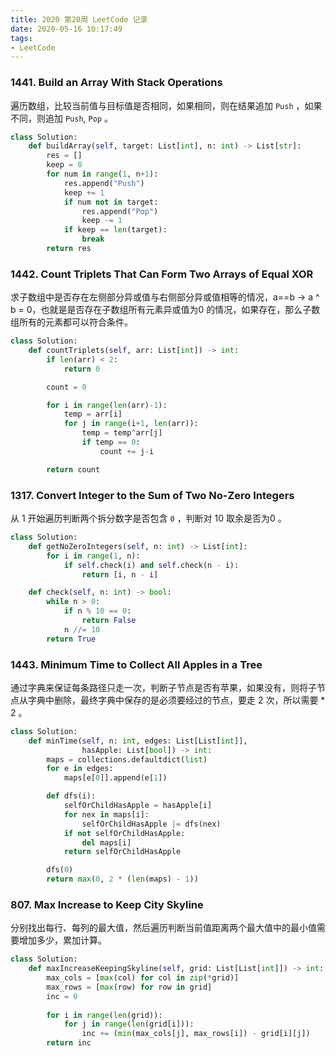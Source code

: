 ```yaml
---
title: 2020 第20周 LeetCode 记录
date: 2020-05-16 10:17:49
tags:
- LeetCode
---
```


### 1441. Build an Array With Stack Operations

遍历数组，比较当前值与目标值是否相同，如果相同，则在结果追加 `Push` ，如果不同，则追加 `Push`, `Pop` 。

```python
class Solution:
    def buildArray(self, target: List[int], n: int) -> List[str]:
        res = []
        keep = 0
        for num in range(1, n+1):
            res.append("Push")
            keep += 1
            if num not in target:
                res.append("Pop")
                keep -= 1
            if keep == len(target):
                break
        return res
```


### 1442. Count Triplets That Can Form Two Arrays of Equal XOR

求子数组中是否存在左侧部分异或值与右侧部分异或值相等的情况，a==b -> a ^ b = 0，也就是是否存在子数组所有元素异或值为0 的情况，如果存在，那么子数组所有的元素都可以符合条件。

```python
class Solution:
    def countTriplets(self, arr: List[int]) -> int:
        if len(arr) < 2:
            return 0

        count = 0

        for i in range(len(arr)-1):
            temp = arr[i]
            for j in range(i+1, len(arr)):
                temp = temp^arr[j]
                if temp == 0:
                    count += j-i

        return count
```


### 1317. Convert Integer to the Sum of Two No-Zero Integers

从 1 开始遍历判断两个拆分数字是否包含 `0` ，判断对 10 取余是否为0 。

```python
class Solution:
    def getNoZeroIntegers(self, n: int) -> List[int]:
        for i in range(1, n):
            if self.check(i) and self.check(n - i):
                return [i, n - i]

    def check(self, n: int) -> bool:
        while n > 0:
            if n % 10 == 0:
                return False
            n //= 10
        return True
```

### 1443. Minimum Time to Collect All Apples in a Tree

通过字典来保证每条路径只走一次，判断子节点是否有苹果，如果没有，则将子节点从字典中删除，最终字典中保存的是必须要经过的节点，要走 2 次，所以需要 * 2 。

```python
class Solution:
    def minTime(self, n: int, edges: List[List[int]],
                hasApple: List[bool]) -> int:
        maps = collections.defaultdict(list)
        for e in edges:
            maps[e[0]].append(e[1])

        def dfs(i):
            selfOrChildHasApple = hasApple[i]
            for nex in maps[i]:
                selfOrChildHasApple |= dfs(nex)
            if not selfOrChildHasApple:
                del maps[i]
            return selfOrChildHasApple

        dfs(0)
        return max(0, 2 * (len(maps) - 1))
```

### 807. Max Increase to Keep City Skyline

分别找出每行、每列的最大值，然后遍历判断当前值距离两个最大值中的最小值需要增加多少，累加计算。


```python
class Solution:
    def maxIncreaseKeepingSkyline(self, grid: List[List[int]]) -> int:
        max_cols = [max(col) for col in zip(*grid)]
        max_rows = [max(row) for row in grid]
        inc = 0
        
        for i in range(len(grid)):
            for j in range(len(grid[i])):
                inc += (min(max_cols[j], max_rows[i]) - grid[i][j])
        return inc
```